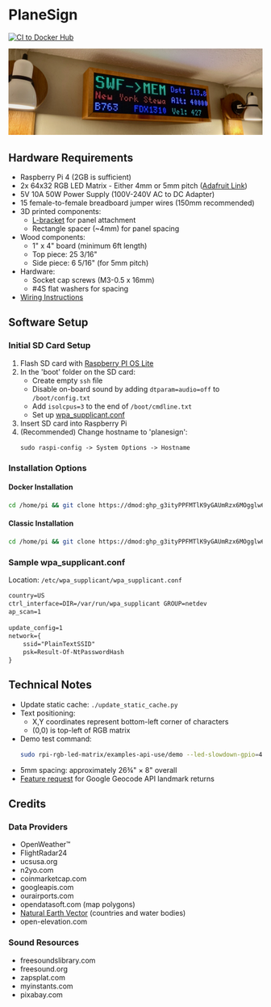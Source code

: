 # PlaneSign

[![CI to Docker Hub](https://github.com/dmod/PlaneSign/actions/workflows/pipeline.yml/badge.svg)](https://github.com/dmod/PlaneSign/actions/workflows/pipeline.yml)

![Image](.data/planesign.jpeg)

## Hardware Requirements

- Raspberry Pi 4 (2GB is sufficient)
- 2x 64x32 RGB LED Matrix - Either 4mm or 5mm pitch ([Adafruit Link](https://www.adafruit.com/product/2277))
- 5V 10A 50W Power Supply (100V-240V AC to DC Adapter)
- 15 female-to-female breadboard jumper wires (150mm recommended)
- 3D printed components:
  - [L-bracket](.data/adjustable_L_bracket.stl) for panel attachment
  - Rectangle spacer (~4mm) for panel spacing
- Wood components:
  - 1" x 4" board (minimum 6ft length)
  - Top piece: 25 3/16"
  - Side piece: 6 5/16" (for 5mm pitch)
- Hardware:
  - Socket cap screws (M3-0.5 x 16mm)
  - #4S flat washers for spacing
- [Wiring Instructions](https://github.com/hzeller/rpi-rgb-led-matrix/blob/master/wiring.md)

## Software Setup

### Initial SD Card Setup
1. Flash SD card with [Raspberry PI OS Lite](https://peppe8o.com/install-raspberry-pi-os-lite-in-your-raspberry-pi/)
2. In the 'boot' folder on the SD card:
   - Create empty `ssh` file
   - Disable on-board sound by adding `dtparam=audio=off` to `/boot/config.txt`
   - Add `isolcpus=3` to the end of `/boot/cmdline.txt`
   - Set up [wpa_supplicant.conf](https://www.raspberrypi.com/documentation/computers/configuration.html#adding-the-network-details-to-your-raspberry-pi)
3. Insert SD card into Raspberry Pi
4. (Recommended) Change hostname to 'planesign':
   ```
   sudo raspi-config -> System Options -> Hostname
   ```

### Installation Options

#### Docker Installation
```sh
cd /home/pi && git clone https://dmod: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@github.com/dmod/PlaneSign && ./PlaneSign/docker_install_and_update.sh --reboot
```

#### Classic Installation
```sh
cd /home/pi && git clone https://dmod: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@github.com/dmod/PlaneSign && ./PlaneSign/install_and_update.sh
```

### Sample wpa_supplicant.conf
Location: `/etc/wpa_supplicant/wpa_supplicant.conf`
```
country=US
ctrl_interface=DIR=/var/run/wpa_supplicant GROUP=netdev
ap_scan=1

update_config=1
network={
    ssid="PlainTextSSID"
    psk=Result-Of-NtPasswordHash
}
```

## Technical Notes
- Update static cache: `./update_static_cache.py`
- Text positioning:
  - X,Y coordinates represent bottom-left corner of characters
  - (0,0) is top-left of RGB matrix
- Demo test command:
  ```sh
  sudo rpi-rgb-led-matrix/examples-api-use/demo --led-slowdown-gpio=4 --led-cols=64 --led-chain=2 -D4
  ```
- 5mm spacing: approximately 26¾" × 8" overall
- [Feature request](https://issuetracker.google.com/issues/35822507) for Google Geocode API landmark returns

## Credits

### Data Providers
- OpenWeather™
- FlightRadar24
- ucsusa.org
- n2yo.com
- coinmarketcap.com
- googleapis.com
- ourairports.com
- opendatasoft.com (map polygons)
- [Natural Earth Vector](https://github.com/nvkelso/natural-earth-vector/tree/master/geojson) (countries and water bodies)
- open-elevation.com

### Sound Resources
- freesoundslibrary.com
- freesound.org
- zapsplat.com
- myinstants.com
- pixabay.com
